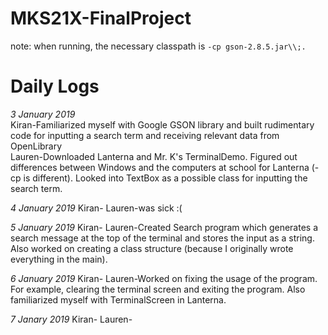 # MKS21X-FinalProject
note: when running, the necessary classpath is
`-cp gson-2.8.5.jar\\;.`
# Daily Logs
*3 January 2019*\
Kiran-Familiarized myself with Google GSON library and built rudimentary code for inputting a search term and receiving relevant data from OpenLibrary\
Lauren-Downloaded Lanterna and Mr. K's TerminalDemo. Figured out differences between Windows and the computers at school for Lanterna (-cp is different). Looked into TextBox as a possible class for inputting the search term.

*4 January 2019*
Kiran-
Lauren-was sick :(

*5 January 2019*
Kiran-
Lauren-Created Search program which generates a search message at the top of the terminal and stores the input as a string. Also worked on creating a class structure (because I originally wrote everything in the main). 

*6 January 2019*
Kiran-
Lauren-Worked on fixing the usage of the program. For example, clearing the terminal screen and exiting the program. Also familiarized myself with TerminalScreen in Lanterna.

*7 Janary 2019*
Kiran-
Lauren-
